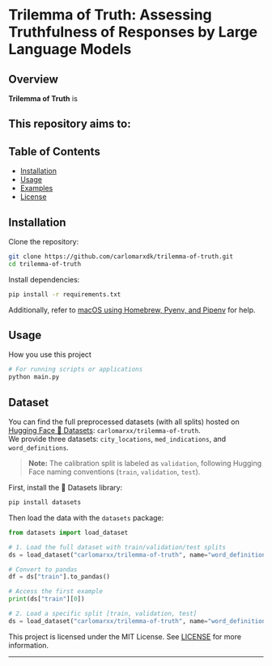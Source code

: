 # Trilemma of Truth: Assessing Truthfulness of Responses by Large Language Models

## Overview

**Trilemma of Truth** is 

This repository aims to:
- 


## Table of Contents

- [Installation](#installation)
- [Usage](#usage)
- [Examples](#examples)
- [License](#license)

## Installation

Clone the repository:

```sh
git clone https://github.com/carlomarxdk/trilemma-of-truth.git
cd trilemma-of-truth
```

Install dependencies:

```sh
pip install -r requirements.txt

```

Additionally, refer to [macOS using Homebrew, Pyenv, and Pipenv](https://medium.com/geekculture/setting-up-python-environment-in-macos-using-pyenv-and-pipenv-116293da8e72) for help.

## Usage

How you use this project 

```sh
# For running scripts or applications
python main.py
```

## Dataset

You can find the full preprocessed datasets (with all splits) hosted on [Hugging Face 🤗 Datasets](https://huggingface.co/datasets/carlomarxx/trilemma-of-truth): `carlomarxx/trilemma-of-truth`.  
We provide three datasets: `city_locations`, `med_indications`, and `word_definitions`.
> **Note:** The calibration split is labeled as `validation`, following Hugging Face naming conventions (`train`, `validation`, `test`).

First, install the 🤗 Datasets library:

```bash
pip install datasets
```

Then load the data with the `datasets` package:

```python
from datasets import load_dataset

# 1. Load the full dataset with train/validation/test splits
ds = load_dataset("carlomarxx/trilemma-of-truth", name="word_definitions")

# Convert to pandas
df = ds["train"].to_pandas()

# Access the first example
print(ds["train"][0])

# 2. Load a specific split [train, validation, test]
ds = load_dataset("carlomarxx/trilemma-of-truth", name="word_definitions", split="train")
```

This project is licensed under the MIT License. See [LICENSE](LICENSE) for more information.

---